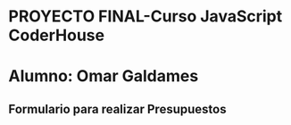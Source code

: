 # PROYECTO FINAL-Curso JavaScript CoderHouse
# Alumno: Omar Galdames
## Formulario para realizar Presupuestos
